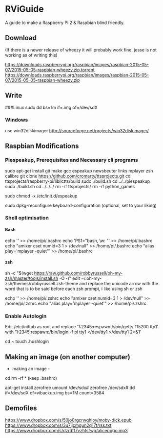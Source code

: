 # RViGuide
A guide to make a Raspberry Pi 2 &amp; Raspbian blind friendly.

## Download
(If there is a newer release of wheezy it will probably work fine, jesse is not working as of writing this)

https://downloads.raspberrypi.org/raspbian/images/raspbian-2015-05-07/2015-05-05-raspbian-wheezy.zip.torrent
https://downloads.raspberrypi.org/raspbian/images/raspbian-2015-05-07/2015-05-05-raspbian-wheezy.zip

## Write

###Linux
sudo dd bs=1m if=<your image file>.img of=/dev/sdX

### Windows
use win32diskimager 
http://sourceforge.net/projects/win32diskimager/

## Raspbian Modifications

### Piespeakup, Prerequisites and Necessary cli programs

sudo apt-get install git make gcc espeakup newsbeuter links mplayer zsh calibre
git clone https://github.com/cromarty/ttsprojects.git
cd ttsprojects/raspberry-pi/libilctts/build
sudo ./build.sh
cd ../../piespeakup
sudo ./build.sh
cd ../../../
rm -rf ttsprojects/
rm -rf python_games

sudo chmod -x /etc/init.d/espeakup

sudo dpkg-reconfigure keyboard-configuration (optional, set to your liking)

### Shell optimisation

#### Bash

echo '' >> /home/pi/.bashrc
echo 'PS1="bash, \w: "' >> /home/pi/.bashrc
echo "amixer cset numid=3 1 > /dev/null" >> /home/pi/.bashrc
echo "alias play='mplayer -quiet'" >> /home/pi/.bashrc

#### zsh


sh -c "$(wget https://raw.github.com/robbyrussell/oh-my-zsh/master/tools/install.sh -O -)"
edit ~/.oh-my-zsh/themes/robbyrussell.zsh-theme and replace the unicode arrow with the word that is to be said before each zsh prompt, i like using sh or zsh

echo '' >> /home/pi/.zshrc
echo "amixer cset numid=3 1 > /dev/null" >> /home/pi/.zshrc
echo "alias play='mplayer -quiet'" >> /home/pi/.zshrc

### Enable Autologin

Edit /etc/inittab as root and replace '1:2345:respawn:/sbin/getty 115200 tty1' with '1:2345:respawn:/bin/login -f pi tty1 </dev/tty1 >/dev/tty1 2>&1'

cd ~
touch .hushlogin

## Making an image (on another computer)

- making an image -

cd 
rm -rf * (keep .bashrc)

apt-get install zerofree
umount /dev/sdx#
zerofree /dev/sdx#
dd if=/dev/sdX of=vibackup.img bs=1M count=3584

## Demofiles

https://www.dropbox.com/s/50jo0rgcrwqhioy/moby-dick.epub
https://www.dropbox.com/s/3u7ijcmgun2q17t/rss.txt
https://www.dropbox.com/s/dzrdff7vzhtsfwg/alicepogo.mp3
